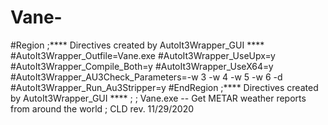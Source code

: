 # Vane-
#Region ;**** Directives created by AutoIt3Wrapper_GUI **** #AutoIt3Wrapper_Outfile=Vane.exe #AutoIt3Wrapper_UseUpx=y #AutoIt3Wrapper_Compile_Both=y #AutoIt3Wrapper_UseX64=y #AutoIt3Wrapper_AU3Check_Parameters=-w 3 -w 4 -w 5 -w 6 -d #AutoIt3Wrapper_Run_Au3Stripper=y #EndRegion ;**** Directives created by AutoIt3Wrapper_GUI **** ; ; Vane.exe -- Get METAR weather reports from around the world ; CLD rev. 11/29/2020
